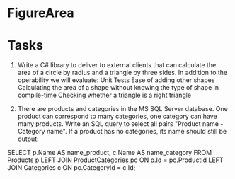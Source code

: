 # FigureArea
# Tasks
1) Write a C# library to deliver to external clients that can calculate the area of a circle by radius and a triangle by three sides. In addition to the operability we will evaluate:
Unit Tests
Ease of adding other shapes
Calculating the area of a shape without knowing the type of shape in compile-time
Checking whether a triangle is a right triangle

2) There are products and categories in the MS SQL Server database. One product can correspond to many categories, one category can have many products. Write an SQL query to select all pairs "Product name - Category name". If a product has no categories, its name should still be output:

SELECT 
	p.Name AS name_product, 
	c.Name AS name_category
FROM Products p
	LEFT JOIN ProductCategories pc ON p.Id = pc.ProductId
	LEFT JOIN Categories c ON pc.CategoryId = c.Id;
